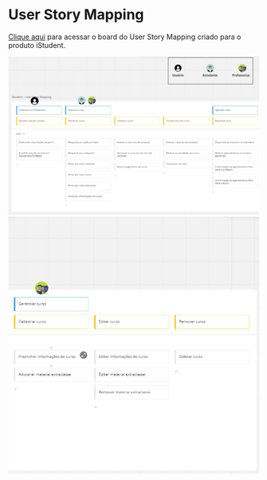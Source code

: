 # User Story Mapping

[Clique aqui](https://miro.com/app/board/uXjVP1BSiCs=/?share_link_id=500821912439) para acessar o board do User Story Mapping criado para o produto iStudent.

![USM1Imagem](../assets/iStudent%20-%20USM1.png)
![USM2Imagem](../assets/iStudent%20-%20USM2.png)
